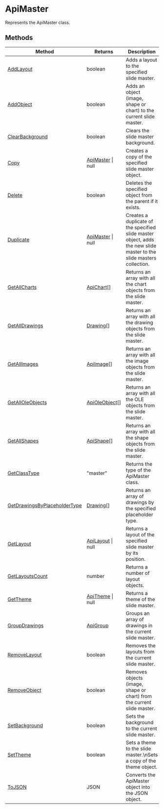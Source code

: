 # ApiMaster

Represents the ApiMaster class.


## Methods

| Method | Returns | Description |
| ------ | ------- | ----------- |
| [AddLayout](./Methods/AddLayout.md) | boolean | Adds a layout to the specified slide master. |
| [AddObject](./Methods/AddObject.md) | boolean | Adds an object (image, shape or chart) to the current slide master. |
| [ClearBackground](./Methods/ClearBackground.md) | boolean | Clears the slide master background. |
| [Copy](./Methods/Copy.md) | [ApiMaster](../ApiMaster/ApiMaster.md) \| null | Creates a copy of the specified slide master object. |
| [Delete](./Methods/Delete.md) | boolean | Deletes the specified object from the parent if it exists. |
| [Duplicate](./Methods/Duplicate.md) | [ApiMaster](../ApiMaster/ApiMaster.md) \| null | Creates a duplicate of the specified slide master object, adds the new slide master to the slide masters collection. |
| [GetAllCharts](./Methods/GetAllCharts.md) | [ApiChart](../ApiChart/ApiChart.md)[] | Returns an array with all the chart objects from the slide master. |
| [GetAllDrawings](./Methods/GetAllDrawings.md) | [Drawing](../Enumeration/Drawing.md)[] | Returns an array with all the drawing objects from the slide master. |
| [GetAllImages](./Methods/GetAllImages.md) | [ApiImage](../ApiImage/ApiImage.md)[] | Returns an array with all the image objects from the slide master. |
| [GetAllOleObjects](./Methods/GetAllOleObjects.md) | [ApiOleObject](../ApiOleObject/ApiOleObject.md)[] | Returns an array with all the OLE objects from the slide master. |
| [GetAllShapes](./Methods/GetAllShapes.md) | [ApiShape](../ApiShape/ApiShape.md)[] | Returns an array with all the shape objects from the slide master. |
| [GetClassType](./Methods/GetClassType.md) | "master" | Returns the type of the ApiMaster class. |
| [GetDrawingsByPlaceholderType](./Methods/GetDrawingsByPlaceholderType.md) | [Drawing](../Enumeration/Drawing.md)[] | Returns an array of drawings by the specified placeholder type. |
| [GetLayout](./Methods/GetLayout.md) | [ApiLayout](../ApiLayout/ApiLayout.md) \| null | Returns a layout of the specified slide master by its position. |
| [GetLayoutsCount](./Methods/GetLayoutsCount.md) | number | Returns a number of layout objects. |
| [GetTheme](./Methods/GetTheme.md) | [ApiTheme](../ApiTheme/ApiTheme.md) \| null | Returns a theme of the slide master. |
| [GroupDrawings](./Methods/GroupDrawings.md) | [ApiGroup](../ApiGroup/ApiGroup.md) | Groups an array of drawings in the current slide master. |
| [RemoveLayout](./Methods/RemoveLayout.md) | boolean | Removes the layouts from the current slide master. |
| [RemoveObject](./Methods/RemoveObject.md) | boolean | Removes objects (image, shape or chart) from the current slide master. |
| [SetBackground](./Methods/SetBackground.md) | boolean | Sets the background to the current slide master. |
| [SetTheme](./Methods/SetTheme.md) | boolean | Sets a theme to the slide master.\nSets a copy of the theme object. |
| [ToJSON](./Methods/ToJSON.md) | JSON | Converts the ApiMaster object into the JSON object. |
